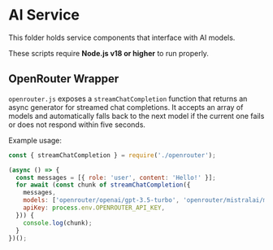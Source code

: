 # AI Service

This folder holds service components that interface with AI models.

These scripts require **Node.js v18 or higher** to run properly.

## OpenRouter Wrapper

`openrouter.js` exposes a `streamChatCompletion` function that returns an async generator for streamed chat completions. It accepts an array of models and automatically falls back to the next model if the current one fails or does not respond within five seconds.

Example usage:

```javascript
const { streamChatCompletion } = require('./openrouter');

(async () => {
  const messages = [{ role: 'user', content: 'Hello!' }];
  for await (const chunk of streamChatCompletion({
    messages,
    models: ['openrouter/openai/gpt-3.5-turbo', 'openrouter/mistralai/mistral-7b'],
    apiKey: process.env.OPENROUTER_API_KEY,
  })) {
    console.log(chunk);
  }
})();
```
